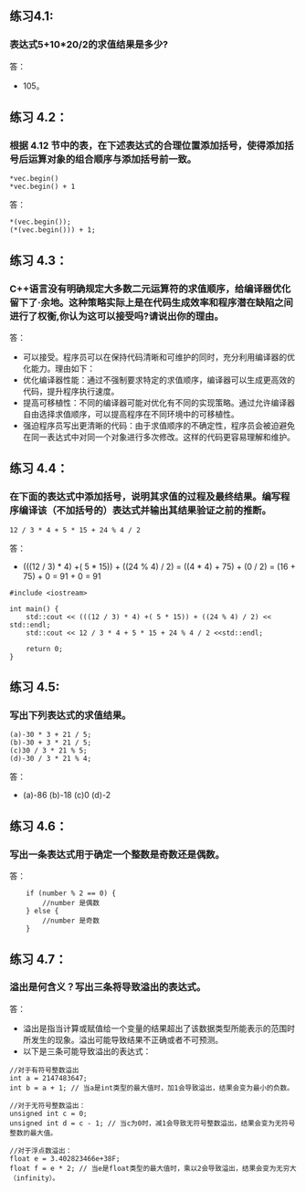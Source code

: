 ## 练习4.1:
### 表达式5+10\*20/2的求值结果是多少?
答：  
* 105。
## 练习 4.2：
### 根据 4.12 节中的表，在下述表达式的合理位置添加括号，使得添加括号后运算对象的组合顺序与添加括号前一致。
```
*vec.begin()
*vec.begin() + 1
```
答：  
```
*(vec.begin());
(*(vec.begin())) + 1;
```
## 练习 4.3：
### C++语言没有明确规定大多数二元运算符的求值顺序，给编译器优化留下了·余地。这种策略实际上是在代码生成效率和程序潜在缺陷之间进行了权衡,你认为这可以接受吗?请说出你的理由。
答：  
* 可以接受。程序员可以在保持代码清晰和可维护的同时，充分利用编译器的优化能力。理由如下：
* 优化编译器性能：通过不强制要求特定的求值顺序，编译器可以生成更高效的代码，提升程序执行速度。
* 提高可移植性：不同的编译器可能对优化有不同的实现策略。通过允许编译器自由选择求值顺序，可以提高程序在不同环境中的可移植性。
* 强迫程序员写出更清晰的代码：由于求值顺序的不确定性，程序员会被迫避免在同一表达式中对同一个对象进行多次修改。这样的代码更容易理解和维护。
## 练习 4.4：
### 在下面的表达式中添加括号，说明其求值的过程及最终结果。编写程序编译该（不加括号的）表达式并输出其结果验证之前的推断。
```
12 / 3 * 4 + 5 * 15 + 24 % 4 / 2
```
答：  
* (((12 / 3) * 4) +( 5 * 15)) + ((24 % 4) / 2) = ((4 * 4) + 75) + (0 / 2) = (16 + 75) + 0 = 91 + 0 = 91
```
#include <iostream>

int main() {
	std::cout << (((12 / 3) * 4) +( 5 * 15)) + ((24 % 4) / 2) << std::endl;
	std::cout << 12 / 3 * 4 + 5 * 15 + 24 % 4 / 2 <<std::endl;
	
	return 0;
}
```
## 练习 4.5:
### 写出下列表达式的求值结果。
```
(a)-30 * 3 + 21 / 5;
(b)-30 + 3 * 21 / 5;
(c)30 / 3 * 21 % 5;
(d)-30 / 3 * 21 % 4;
```
答：  
* (a)-86 (b)-18 (c)0 (d)-2
## 练习 4.6：
### 写出一条表达式用于确定一个整数是奇数还是偶数。
答：  
```
	if (number % 2 == 0) {
		//number 是偶数
	} else {
		//number 是奇数
	}
```
## 练习 4.7：
### 溢出是何含义？写出三条将导致溢出的表达式。
答：  
* 溢出是指当计算或赋值给一个变量的结果超出了该数据类型所能表示的范围时所发生的现象。溢出可能导致结果不正确或者不可预测。
* 以下是三条可能导致溢出的表达式：
```
//对于有符号整数溢出
int a = 2147483647;
int b = a + 1; // 当a是int类型的最大值时，加1会导致溢出，结果会变为最小的负数。

//对于无符号整数溢出：
unsigned int c = 0;
unsigned int d = c - 1; // 当c为0时，减1会导致无符号整数溢出，结果会变为无符号整数的最大值。

//对于浮点数溢出：
float e = 3.402823466e+38F;
float f = e * 2; // 当e是float类型的最大值时，乘以2会导致溢出，结果会变为无穷大（infinity）。
```
